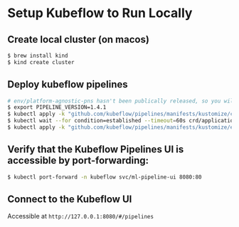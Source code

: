 # Setup Kubeflow to Run Locally
## Create local cluster (on macos)
```bash
$ brew install kind
$ kind create cluster
```
## Deploy kubeflow pipelines
```bash
# env/platform-agnostic-pns hasn't been publically released, so you will install it from master
$ export PIPELINE_VERSION=1.4.1
$ kubectl apply -k "github.com/kubeflow/pipelines/manifests/kustomize/cluster-scoped-resources?ref=$PIPELINE_VERSION"
$ kubectl wait --for condition=established --timeout=60s crd/applications.app.k8s.io
$ kubectl apply -k "github.com/kubeflow/pipelines/manifests/kustomize/env/platform-agnostic-pns?ref=$PIPELINE_VERSION"
```
## Verify that the Kubeflow Pipelines UI is accessible by port-forwarding:
```bash
$ kubectl port-forward -n kubeflow svc/ml-pipeline-ui 8080:80
```
## Connect to the Kubeflow UI
Accessible at `http://127.0.0.1:8080/#/pipelines`